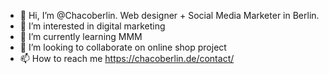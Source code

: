 - 👋 Hi, I’m @Chacoberlin. Web designer + Social Media Marketer in Berlin. 
- 👀 I’m interested in digital marketing
- 🌱 I’m currently learning MMM
- 💞️ I’m looking to collaborate on online shop project
- 📫 How to reach me https://chacoberlin.de/contact/

<!---
Chacoberlin/Chacoberlin is a ✨ special ✨ repository because its `README.md` (this file) appears on your GitHub profile.
You can click the Preview link to take a look at your changes.
--->
